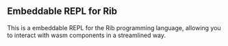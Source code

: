 ## Embeddable REPL for Rib

This is a embeddable REPL for the Rib programming language, allowing you to interact with wasm components in a streamlined way.